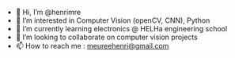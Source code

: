 - 👋 Hi, I’m @henrimre
- 👀 I’m interested in Computer Vision (openCV, CNN), Python
- 🌱 I’m currently learning electronics @ HELHa engineering school 
- 💞️ I’m looking to collaborate on computer vision projects
- 📫 How to reach me : meureehenri@gmail.com

<!---
henrimre/henrimre is a ✨ special ✨ repository because its `README.md` (this file) appears on your GitHub profile.
You can click the Preview link to take a look at your changes.
--->
